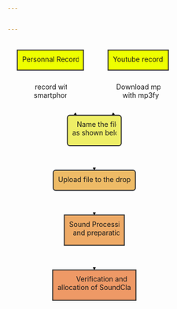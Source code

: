 ```yaml
---


---
```


<div class="mermaid"><svg xmlns="http://www.w3.org/2000/svg" id="mermaid-svg-XfvOhwjKR6pA9HXI" height="100%" viewBox="0 0 367.3125 567.96875" style="max-width:367.3125px;"><g><g class="output"><g class="clusters"></g><g class="edgePaths"><g class="edgePath" style="opacity: 1;"><path class="path" d="M87.2734375,60.796875L87.2734375,106.59375L140.6844400244798,152.390625" marker-end="url(#arrowhead160)" style="fill:none"></path><defs><marker id="arrowhead160" viewBox="0 0 10 10" refX="9" refY="5" markerUnits="strokeWidth" markerWidth="8" markerHeight="6" orient="auto"><path d="M 0 0 L 10 5 L 0 10 z" class="arrowheadPath" style="stroke-width: 1; stroke-dasharray: 1, 0;"></path></marker></defs></g><g class="edgePath" style="opacity: 1;"><path class="path" d="M265.9296875,60.796875L265.9296875,106.59375L212.5186849755202,152.390625" marker-end="url(#arrowhead161)" style="fill:none"></path><defs><marker id="arrowhead161" viewBox="0 0 10 10" refX="9" refY="5" markerUnits="strokeWidth" markerWidth="8" markerHeight="6" orient="auto"><path d="M 0 0 L 10 5 L 0 10 z" class="arrowheadPath" style="stroke-width: 1; stroke-dasharray: 1, 0;"></path></marker></defs></g><g class="edgePath" style="opacity: 1;"><path class="path" d="M176.6015625,213.984375L176.6015625,238.984375L176.6015625,263.984375" marker-end="url(#arrowhead162)" style="fill:none"></path><defs><marker id="arrowhead162" viewBox="0 0 10 10" refX="9" refY="5" markerUnits="strokeWidth" markerWidth="8" markerHeight="6" orient="auto"><path d="M 0 0 L 10 5 L 0 10 z" class="arrowheadPath" style="stroke-width: 1; stroke-dasharray: 1, 0;"></path></marker></defs></g><g class="edgePath" style="opacity: 1;"><path class="path" d="M176.6015625,304.78125L176.6015625,329.78125L176.6015625,354.78125" marker-end="url(#arrowhead163)" style="fill:none"></path><defs><marker id="arrowhead163" viewBox="0 0 10 10" refX="9" refY="5" markerUnits="strokeWidth" markerWidth="8" markerHeight="6" orient="auto"><path d="M 0 0 L 10 5 L 0 10 z" class="arrowheadPath" style="stroke-width: 1; stroke-dasharray: 1, 0;"></path></marker></defs></g><g class="edgePath" style="opacity: 1;"><path class="path" d="M176.6015625,416.375L176.6015625,441.375L176.6015625,466.375" marker-end="url(#arrowhead164)" style="fill:none"></path><defs><marker id="arrowhead164" viewBox="0 0 10 10" refX="9" refY="5" markerUnits="strokeWidth" markerWidth="8" markerHeight="6" orient="auto"><path d="M 0 0 L 10 5 L 0 10 z" class="arrowheadPath" style="stroke-width: 1; stroke-dasharray: 1, 0;"></path></marker></defs></g></g><g class="edgeLabels"><g class="edgeLabel" transform="translate(87.2734375,106.59375)" style="opacity: 1;"><g transform="translate(-33.6953125,-20.796875)" class="label"><foreignObject width="67.4000244140625" height="41.60000228881836"><div xmlns="http://www.w3.org/1999/xhtml" style="display: inline-block; white-space: nowrap;"><span class="edgeLabel"><center>record with <br>smartphone</center></span></div></foreignObject></g></g><g class="edgeLabel" transform="translate(265.9296875,106.59375)" style="opacity: 1;"><g transform="translate(-44.75,-20.796875)" class="label"><foreignObject width="89.5" height="41.60000228881836"><div xmlns="http://www.w3.org/1999/xhtml" style="display: inline-block; white-space: nowrap;"><span class="edgeLabel"><center>Download mp3 <br>with mp3fy<br></center></span></div></foreignObject></g></g><g class="edgeLabel" transform="" style="opacity: 1;"><g transform="translate(0,0)" class="label"><foreignObject width="0" height="0"><div xmlns="http://www.w3.org/1999/xhtml" style="display: inline-block; white-space: nowrap;"><span class="edgeLabel"></span></div></foreignObject></g></g><g class="edgeLabel" transform="" style="opacity: 1;"><g transform="translate(0,0)" class="label"><foreignObject width="0" height="0"><div xmlns="http://www.w3.org/1999/xhtml" style="display: inline-block; white-space: nowrap;"><span class="edgeLabel"></span></div></foreignObject></g></g><g class="edgeLabel" transform="" style="opacity: 1;"><g transform="translate(0,0)" class="label"><foreignObject width="0" height="0"><div xmlns="http://www.w3.org/1999/xhtml" style="display: inline-block; white-space: nowrap;"><span class="edgeLabel"></span></div></foreignObject></g></g></g><g class="nodes"><g class="node" id="A1" transform="translate(87.2734375,40.3984375)" style="opacity: 1;"><rect rx="0" ry="0" x="-67.2734375" y="-20.3984375" width="134.546875" height="40.796875" style="fill:#ef0;stroke:#333;stroke-width:2px;"></rect><g class="label" transform="translate(0,0)"><g transform="translate(-57.2734375,-10.3984375)"><foreignObject width="114.54998779296875" height="20.80000114440918"><div xmlns="http://www.w3.org/1999/xhtml" style="display: inline-block; white-space: nowrap;">Personnal <span>Recording</span></div></foreignObject></g></g></g><g class="node" id="B" transform="translate(176.6015625,183.1875)" style="opacity: 1;"><rect rx="5" ry="5" x="-54.8359375" y="-30.796875" width="109.671875" height="61.59375" style=" fill:#ee6;stroke:#333;stroke-width:2px;"></rect><g class="label" transform="translate(0,0)"><g transform="translate(-44.8359375,-20.796875)"><foreignObject width="89.67498779296875" height="41.60000228881836"><div xmlns="http://www.w3.org/1999/xhtml" style="display: inline-block; white-space: nowrap;"><center>Name the file <br>as shown below<br></center></div></foreignObject></g></g></g><g class="node" id="A2" transform="translate(265.9296875,40.3984375)" style="opacity: 1;"><rect rx="0" ry="0" x="-61.3828125" y="-20.3984375" width="122.765625" height="40.796875" style="fill:#ef0;stroke:#333;stroke-width:2px;"></rect><g class="label" transform="translate(0,0)"><g transform="translate(-51.3828125,-10.3984375)"><foreignObject width="102.7750244140625" height="20.80000114440918"><div xmlns="http://www.w3.org/1999/xhtml" style="display: inline-block; white-space: nowrap;">Youtube recording</div></foreignObject></g></g></g><g class="node" id="C" transform="translate(176.6015625,284.3828125)" style="opacity: 1;"><rect rx="5" ry="5" x="-83.6171875" y="-20.3984375" width="167.234375" height="40.796875" style="fill:#eb6;stroke:#333;stroke-width:2px;"></rect><g class="label" transform="translate(0,0)"><g transform="translate(-73.6171875,-10.3984375)"><foreignObject width="147.23748779296875" height="20.80000114440918"><div xmlns="http://www.w3.org/1999/xhtml" style="display: inline-block; white-space: nowrap;">Upload file to the dropbox</div></foreignObject></g></g></g><g class="node" id="D1" transform="translate(176.6015625,385.578125)" style="opacity: 1;"><rect rx="0" ry="0" x="-61.046875" y="-30.796875" width="122.09375" height="61.59375" style="fill:#ea6;stroke:#333;stroke-width:2px;"></rect><g class="label" transform="translate(0,0)"><g transform="translate(-51.046875,-20.796875)"><foreignObject width="102.0999755859375" height="41.60000228881836"><div xmlns="http://www.w3.org/1999/xhtml" style="display: inline-block; white-space: nowrap;"><center>Sound Processing <br>and preparation<br></center></div></foreignObject></g></g></g><g class="node" id="D2" transform="translate(176.6015625,497.171875)" style="opacity: 1;"><rect rx="0" ry="0" x="-84.6953125" y="-30.796875" width="169.390625" height="61.59375" style="fill:#e96;stroke:#333;stroke-width:2px;"></rect><g class="label" transform="translate(0,0)"><g transform="translate(-74.6953125,-20.796875)"><foreignObject width="149.4000244140625" height="41.60000228881836"><div xmlns="http://www.w3.org/1999/xhtml" style="display: inline-block; white-space: nowrap;"><center>Verification and <br>allocation of SoundClasses<br></center></div></foreignObject></g></g></g></g></g></g></svg></div>

